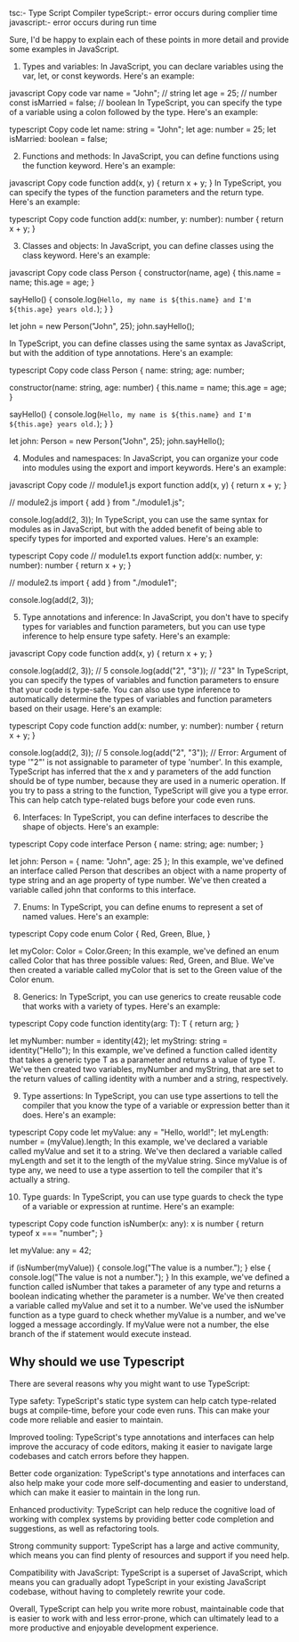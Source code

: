 tsc:- Type Script Compiler
typeScript:- error occurs during complier time
javascript:- error occurs during run time


Sure, I'd be happy to explain each of these points in more detail and provide some examples in JavaScript.

1. Types and variables: In JavaScript, you can declare variables using the var, let, or const keywords. Here's an example:

javascript
Copy code
var name = "John"; // string
let age = 25; // number
const isMarried = false; // boolean
In TypeScript, you can specify the type of a variable using a colon followed by the type. Here's an example:

typescript
Copy code
let name: string = "John";
let age: number = 25;
let isMarried: boolean = false;

2. Functions and methods: In JavaScript, you can define functions using the function keyword. Here's an example:

javascript
Copy code
function add(x, y) {
  return x + y;
}
In TypeScript, you can specify the types of the function parameters and the return type. Here's an example:

typescript
Copy code
function add(x: number, y: number): number {
  return x + y;
}

3. Classes and objects: In JavaScript, you can define classes using the class keyword. Here's an example:

javascript
Copy code
class Person {
  constructor(name, age) {
    this.name = name;
    this.age = age;
  }

  sayHello() {
    console.log(`Hello, my name is ${this.name} and I'm ${this.age} years old.`);
  }
}

let john = new Person("John", 25);
john.sayHello();

In TypeScript, you can define classes using the same syntax as JavaScript, but with the addition of type annotations. Here's an example:

typescript
Copy code
class Person {
  name: string;
  age: number;

  constructor(name: string, age: number) {
    this.name = name;
    this.age = age;
  }

  sayHello() {
    console.log(`Hello, my name is ${this.name} and I'm ${this.age} years old.`);
  }
}

let john: Person = new Person("John", 25);
john.sayHello();

4. Modules and namespaces: In JavaScript, you can organize your code into modules using the export and import keywords. Here's an example:

javascript
Copy code
// module1.js
export function add(x, y) {
  return x + y;
}

// module2.js
import { add } from "./module1.js";

console.log(add(2, 3));
In TypeScript, you can use the same syntax for modules as in JavaScript, but with the added benefit of being able to specify types for imported and exported values. Here's an example:

typescript
Copy code
// module1.ts
export function add(x: number, y: number): number {
  return x + y;
}

// module2.ts
import { add } from "./module1";

console.log(add(2, 3));


5. Type annotations and inference: In JavaScript, you don't have to specify types for variables and function parameters, but you can use type inference to help ensure type safety. Here's an example:

javascript
Copy code
function add(x, y) {
  return x + y;
}

console.log(add(2, 3)); // 5
console.log(add("2", "3")); // "23"
In TypeScript, you can specify the types of variables and function parameters to ensure that your code is type-safe. You can also use type inference to automatically determine the types of variables and function parameters based on their usage. Here's an example:

typescript
Copy code
function add(x: number, y: number): number {
  return x + y;
}

console.log(add(2, 3)); // 5
console.log(add("2", "3")); // Error: Argument of type '"2"' is not assignable to parameter of type 'number'.
In this example, TypeScript has inferred that the x and y parameters of the add function should be of type number, because they are used in a numeric operation. If you try to pass a string to the function, TypeScript will give you a type error. This can help catch type-related bugs before your code even runs.

6. Interfaces: In TypeScript, you can define interfaces to describe the shape of objects. Here's an example:

typescript
Copy code
interface Person {
  name: string;
  age: number;
}

let john: Person = { name: "John", age: 25 };
In this example, we've defined an interface called Person that describes an object with a name property of type string and an age property of type number. We've then created a variable called john that conforms to this interface.

7. Enums: In TypeScript, you can define enums to represent a set of named values. Here's an example:

typescript
Copy code
enum Color {
  Red,
  Green,
  Blue,
}

let myColor: Color = Color.Green;
In this example, we've defined an enum called Color that has three possible values: Red, Green, and Blue. We've then created a variable called myColor that is set to the Green value of the Color enum.

8. Generics: In TypeScript, you can use generics to create reusable code that works with a variety of types. Here's an example:

typescript
Copy code
function identity<T>(arg: T): T {
  return arg;
}

let myNumber: number = identity(42);
let myString: string = identity("Hello");
In this example, we've defined a function called identity that takes a generic type T as a parameter and returns a value of type T. We've then created two variables, myNumber and myString, that are set to the return values of calling identity with a number and a string, respectively.

9. Type assertions: In TypeScript, you can use type assertions to tell the compiler that you know the type of a variable or expression better than it does. Here's an example:

typescript
Copy code
let myValue: any = "Hello, world!";
let myLength: number = (<string>myValue).length;
In this example, we've declared a variable called myValue and set it to a string. We've then declared a variable called myLength and set it to the length of the myValue string. Since myValue is of type any, we need to use a type assertion to tell the compiler that it's actually a string.

10. Type guards: In TypeScript, you can use type guards to check the type of a variable or expression at runtime. Here's an example:

typescript
Copy code
function isNumber(x: any): x is number {
  return typeof x === "number";
}

let myValue: any = 42;

if (isNumber(myValue)) {
  console.log("The value is a number.");
} else {
  console.log("The value is not a number.");
}
In this example, we've defined a function called isNumber that takes a parameter of any type and returns a boolean indicating whether the parameter is a number. We've then created a variable called myValue and set it to a number. We've used the isNumber function as a type guard to check whether myValue is a number, and we've logged a message accordingly. If myValue were not a number, the else branch of the if statement would execute instead.

## Why should we use Typescript
There are several reasons why you might want to use TypeScript:

Type safety: TypeScript's static type system can help catch type-related bugs at compile-time, before your code even runs. This can make your code more reliable and easier to maintain.

Improved tooling: TypeScript's type annotations and interfaces can help improve the accuracy of code editors, making it easier to navigate large codebases and catch errors before they happen.

Better code organization: TypeScript's type annotations and interfaces can also help make your code more self-documenting and easier to understand, which can make it easier to maintain in the long run.

Enhanced productivity: TypeScript can help reduce the cognitive load of working with complex systems by providing better code completion and suggestions, as well as refactoring tools.

Strong community support: TypeScript has a large and active community, which means you can find plenty of resources and support if you need help.

Compatibility with JavaScript: TypeScript is a superset of JavaScript, which means you can gradually adopt TypeScript in your existing JavaScript codebase, without having to completely rewrite your code.

Overall, TypeScript can help you write more robust, maintainable code that is easier to work with and less error-prone, which can ultimately lead to a more productive and enjoyable development experience.

##  



